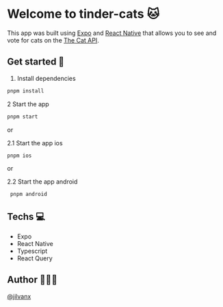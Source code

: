 # Welcome to tinder-cats 🐱

This app was built using [Expo](https://expo.dev) and [React Native](https://reactnative.dev) that allows you to see and vote for cats on the [The Cat API](https://thecatapi.com/).

## Get started 🚀

1. Install dependencies

```bash
pnpm install
```

2 Start the app

```bash
pnpm start
```

or

2.1 Start the app ios

```bash
pnpm ios
```

or

2.2 Start the app android

```bash
 pnpm android
```

## Techs 💻

- Expo
- React Native
- Typescript
- React Query

## Author 👨🏻‍💻

[@jilvanx](https://jilvanx.dev)
